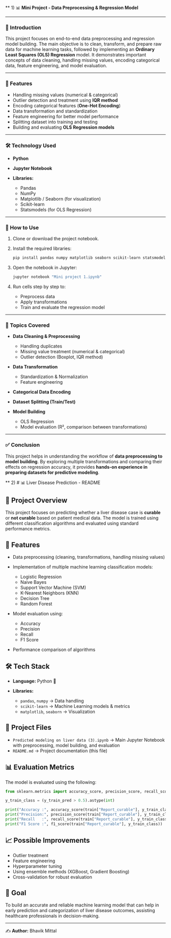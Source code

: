 ** 1) 📊 **Mini Project - Data Preprocessing & Regression Model**

---

### 📌 Introduction

This project focuses on end-to-end data preprocessing and regression model building. The main objective is to clean, transform, and prepare raw data for machine learning tasks, followed by implementing an **Ordinary Least Squares (OLS) Regression** model. It demonstrates important concepts of data cleaning, handling missing values, encoding categorical data, feature engineering, and model evaluation.

---

### 🚀 Features

* Handling missing values (numerical & categorical)
* Outlier detection and treatment using **IQR method**
* Encoding categorical features (**One-Hot Encoding**)
* Data transformation and standardization
* Feature engineering for better model performance
* Splitting dataset into training and testing
* Building and evaluating **OLS Regression models**

---

### 🛠️ Technology Used

* **Python**
* **Jupyter Notebook**
* **Libraries:**

  * Pandas
  * NumPy
  * Matplotlib / Seaborn (for visualization)
  * Scikit-learn
  * Statsmodels (for OLS Regression)

---

### 📂 How to Use

1. Clone or download the project notebook.
2. Install the required libraries:

   ```bash
   pip install pandas numpy matplotlib seaborn scikit-learn statsmodels
   ```
3. Open the notebook in Jupyter:

   ```bash
   jupyter notebook "Mini project 1.ipynb"
   ```
4. Run cells step by step to:

   * Preprocess data
   * Apply transformations
   * Train and evaluate the regression model

---

### 📖 Topics Covered

* **Data Cleaning & Preprocessing**

  * Handling duplicates
  * Missing value treatment (numerical & categorical)
  * Outlier detection (Boxplot, IQR method)
* **Data Transformation**

  * Standardization & Normalization
  * Feature engineering
* **Categorical Data Encoding**
* **Dataset Splitting (Train/Test)**
* **Model Building**

  * OLS Regression
  * Model evaluation (R², comparison between transformations)

---

### ✅ Conclusion

This project helps in understanding the workflow of **data preprocessing to model building**. By exploring multiple transformations and comparing their effects on regression accuracy, it provides **hands-on experience in preparing datasets for predictive modeling**.








** 2) # 📊 Liver Disease Prediction - README

## 📌 Project Overview

This project focuses on predicting whether a liver disease case is **curable** or **not curable** based on patient medical data. The model is trained using different classification algorithms and evaluated using standard performance metrics.

## 🚀 Features

* Data preprocessing (cleaning, transformations, handling missing values)
* Implementation of multiple machine learning classification models:

  * Logistic Regression
  * Naive Bayes
  * Support Vector Machine (SVM)
  * K-Nearest Neighbors (KNN)
  * Decision Tree
  * Random Forest
* Model evaluation using:

  * Accuracy
  * Precision
  * Recall
  * F1 Score
* Performance comparison of algorithms

## 🛠️ Tech Stack

* **Language:** Python 🐍
* **Libraries:**

  * `pandas`, `numpy` → Data handling
  * `scikit-learn` → Machine Learning models & metrics
  * `matplotlib`, `seaborn` → Visualization

## 📂 Project Files

* `Predicted modeling on liver data (3).ipynb` → Main Jupyter Notebook with preprocessing, model building, and evaluation
* `README.md` → Project documentation (this file)

## 📊 Evaluation Metrics

The model is evaluated using the following:

```python
from sklearn.metrics import accuracy_score, precision_score, recall_score, f1_score

y_train_class = (y_train_pred > 0.5).astype(int)

print("Accuracy :", accuracy_score(train["Report_curable"], y_train_class))
print("Precision:", precision_score(train["Report_curable"], y_train_class))
print("Recall   :", recall_score(train["Report_curable"], y_train_class))
print("F1 Score :", f1_score(train["Report_curable"], y_train_class))
```

## 📈 Possible Improvements

* Outlier treatment
* Feature engineering
* Hyperparameter tuning
* Using ensemble methods (XGBoost, Gradient Boosting)
* Cross-validation for robust evaluation

## 🎯 Goal

To build an accurate and reliable machine learning model that can help in early prediction and categorization of liver disease outcomes, assisting healthcare professionals in decision-making.

---

✍️ **Author:** Bhavik Mittal

